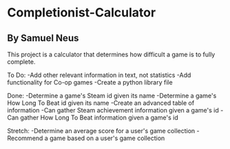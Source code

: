 # Completionist-Calculator
## By Samuel Neus

This project is a calculator that determines how difficult a game is to fully complete.

To Do:
-Add other relevant information in text, not statistics
-Add functionality for Co-op games
-Create a python library file

Done:
-Determine a game's Steam id given its name
-Determine a game's How Long To Beat id given its name
-Create an advanced table of information
-Can gather Steam achievement information given a game's id
-Can gather How Long To Beat information given a game's id

Stretch:
-Determine an average score for a user's game collection
-Recommend a game based on a user's game collection